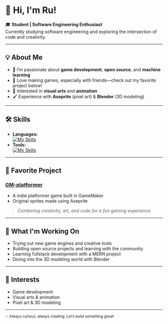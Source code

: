 # 👋 Hi, I'm Ru!

🎓 **Student | Software Engineering Enthusiast**  
Currently studying software engineering and exploring the intersection of code and creativity.

---

## 💡 About Me

- 🌱 I’m passionate about **game development**, **open source**, and **machine learning**
- 👾 Love making games, especially with friends—check out my favorite project below!
- 🎨 Interested in **visual arts** and **animation**
- 🖌️ Experience with **Aseprite** (pixel art) & **Blender** (3D modeling)

---

## 🛠️ Skills

- **Languages:**  
[![My Skills](https://skillicons.dev/icons?i=py,java,js,html,css,react,cpp&perline=5&theme=dark)](https://skillicons.dev)
- **Tools:**  
[![My Skills](https://skillicons.dev/icons?i=vscode,idea,blender,godot,gamemakerstudio,unity,vue,express,nodejs,tailwind,mongodb,postman&perline=5&theme=dark)](https://skillicons.dev)

---

## 🚀 Favorite Project

### [GM-platformer](https://github.com/Cloudyday56/GM-platformer)
- A indie platformer game built in GameMaker
- Original sprites made using Aseprite
> *Combining creativity, art, and code for a fun gaming experience.*

---

## 🌱 What I'm Working On

- Trying out new game engines and creative tools
- Building open source projects and learning with the community
- Learning fullstack development with a MERN project
- Diving into the 3D modeling world with Blender

---

## 🎨 Interests

- Game development
- Visual arts & animation
- Pixel art & 3D modeling

---

<sub>✨ Always curious, always creating. Let’s build something great!</sub>

